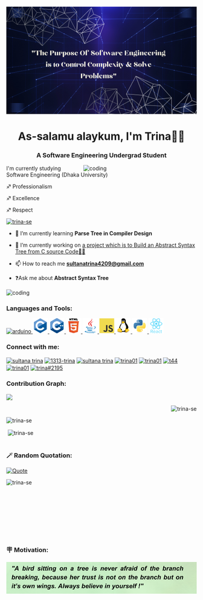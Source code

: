 ![logo](https://github.com/Trina-SE/Trina-SE/blob/main/log.png)

<h1 align="center">As-salamu alaykum, I'm Trina🙋‍♀️</h1>
<h3 align="center">A Software Engineering Undergrad Student</h3>

<img align="right" alt="coding" width="300" src="https://i.pinimg.com/originals/e1/85/18/e18518c6d24257c6fb02e3c95a862d85.gif">

I'm currently studying Software Engineering (Dhaka University)

 ♐️ Professionalism

 ♐️ Excellence

 ♐️ Respect

<p align="left"> <a href="https://github.com/ryo-ma/github-profile-trophy"><img src="https://github-profile-trophy.vercel.app/?username=trina-se&theme=flat" alt="trina-se" /></a> </p>

- 🌱 I’m currently learning **Parse Tree in Compiler Design**

- 🔭 I’m currently working on [a project which is to Build an Abstract Syntax Tree from C source Code👩‍💻](https://github.com/Trina-SE/SPL-1)

- 📫 How to reach me **sultanatrina4209@gmail.com**

- ❓Ask me about **Abstract Syntax Tree**


<img align="center" alt="coding" width="400" src="https://i.pinimg.com/originals/93/6c/ad/936cadb0814fbd5d779f6c5557e95983.gif">

<h3 align="left">Languages and Tools:</h3>
<p align="left"> <a href="https://www.arduino.cc/" target="_blank" rel="noreferrer"> <img src="https://cdn.worldvectorlogo.com/logos/arduino-1.svg" alt="arduino" width="40" height="40"/> </a> <a href="https://www.cprogramming.com/" target="_blank" rel="noreferrer"> <img src="https://raw.githubusercontent.com/devicons/devicon/master/icons/c/c-original.svg" alt="c" width="40" height="40"/> </a> <a href="https://www.w3schools.com/cpp/" target="_blank" rel="noreferrer"> <img src="https://raw.githubusercontent.com/devicons/devicon/master/icons/cplusplus/cplusplus-original.svg" alt="cplusplus" width="40" height="40"/> </a> <a href="https://www.w3.org/html/" target="_blank" rel="noreferrer"> <img src="https://raw.githubusercontent.com/devicons/devicon/master/icons/html5/html5-original-wordmark.svg" alt="html5" width="40" height="40"/> </a> <a href="https://www.java.com" target="_blank" rel="noreferrer"> <img src="https://raw.githubusercontent.com/devicons/devicon/master/icons/java/java-original.svg" alt="java" width="40" height="40"/> </a> <a href="https://developer.mozilla.org/en-US/docs/Web/JavaScript" target="_blank" rel="noreferrer"> <img src="https://raw.githubusercontent.com/devicons/devicon/master/icons/javascript/javascript-original.svg" alt="javascript" width="40" height="40"/> </a> <a href="https://www.linux.org/" target="_blank" rel="noreferrer"> <img src="https://raw.githubusercontent.com/devicons/devicon/master/icons/linux/linux-original.svg" alt="linux" width="40" height="40"/> </a> <a href="https://www.python.org" target="_blank" rel="noreferrer"> <img src="https://raw.githubusercontent.com/devicons/devicon/master/icons/python/python-original.svg" alt="python" width="40" height="40"/> </a> <a href="https://reactjs.org/" target="_blank" rel="noreferrer"> <img src="https://raw.githubusercontent.com/devicons/devicon/master/icons/react/react-original-wordmark.svg" alt="react" width="40" height="40"/> </a> </p>

<h3 align="left">Connect with me:</h3>
<p align="left">
<a href="https://linkedin.com/in/sultana trina" target="blank"><img align="center" src="https://raw.githubusercontent.com/rahuldkjain/github-profile-readme-generator/master/src/images/icons/Social/linked-in-alt.svg" alt="sultana trina" height="30" width="40" /></a>
<a href="https://stackoverflow.com/users/1313-trina" target="blank"><img align="center" src="https://raw.githubusercontent.com/rahuldkjain/github-profile-readme-generator/master/src/images/icons/Social/stack-overflow.svg" alt="1313-trina" height="30" width="40" /></a>
<a href="https://fb.com/sultana trina" target="blank"><img align="center" src="https://raw.githubusercontent.com/rahuldkjain/github-profile-readme-generator/master/src/images/icons/Social/facebook.svg" alt="sultana trina" height="30" width="40" /></a>
<a href="https://www.codechef.com/users/trina01" target="blank"><img align="center" src="https://cdn.jsdelivr.net/npm/simple-icons@3.1.0/icons/codechef.svg" alt="trina01" height="30" width="40" /></a>
<a href="https://www.hackerrank.com/trina01" target="blank"><img align="center" src="https://raw.githubusercontent.com/rahuldkjain/github-profile-readme-generator/master/src/images/icons/Social/hackerrank.svg" alt="trina01" height="30" width="40" /></a>
<a href="https://codeforces.com/profile/t44" target="blank"><img align="center" src="https://raw.githubusercontent.com/rahuldkjain/github-profile-readme-generator/master/src/images/icons/Social/codeforces.svg" alt="t44" height="30" width="40" /></a>
<a href="https://www.hackerearth.com/trina01" target="blank"><img align="center" src="https://raw.githubusercontent.com/rahuldkjain/github-profile-readme-generator/master/src/images/icons/Social/hackerearth.svg" alt="trina01" height="30" width="40" /></a>
<a href="https://discord.gg/trina#2195" target="blank"><img align="center" src="https://raw.githubusercontent.com/rahuldkjain/github-profile-readme-generator/master/src/images/icons/Social/discord.svg" alt="trina#2195" height="30" width="40" /></a>
</p>

<h3 align="left">Contribution Graph:</h3>

<p><img align="center" src="https://github-readme-activity-graph.vercel.app/graph?username=Trina-SE&theme=tokyo-day"/></p>

<p align="right"> <img src="https://komarev.com/ghpvc/?username=trina-se&label=Profile%20views&color=0e75b6&style=flat" alt="trina-se" /> </p>

<p><img align="left" src="https://github-readme-stats.vercel.app/api/top-langs?username=trina-se&show_icons=true&locale=en&layout=donut&theme=merko" alt="trina-se" /></p>

<br>

<p>&nbsp;<img align="center" src="https://awesome-github-stats.azurewebsites.net/user-stats/Trina-SE?cardType=github&theme=merko&preferLogin=false" alt="trina-se" /><br><br></p>

### 🪄 Random Quotation:
[![Quote](https://quotes-github-readme.vercel.app/api?type=horizontal&theme=nord)](https://github.com/Trina-SE/github-readme-quotes)

<p><img align="left" src="https://streak-stats.demolab.com?user=Trina-SE&theme=merko&mode=weekly" alt="trina-se" /></p>
<br><br><br><br><br><br><br><br><br>

### 🪧 Motivation:
![logo](https://github.com/Trina-SE/Trina-SE/blob/main/fin.png)


